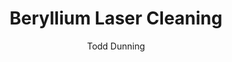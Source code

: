 ---
applications:
- 'Aerospace: Removal of oxidation and contaminants from beryllium components'
- 'Nuclear: Cleaning of beryllium surfaces in nuclear reactors'
author: Todd Dunning
author_object:
  country: United States (California)
  expertise: Optical Materials for Laser Systems
  id: 4
  image: /images/author/todd-dunning.jpg
  name: Todd Dunning
  sex: m
  title: MA
category: metal
chemicalFormula: Be
chemicalProperties:
  formula: Be
  materialType: metal
  symbol: Be
compatibility:
- Stainless steel fixtures and handling tools
- Aluminum and titanium for multi-material components
- Copper-based heat sink materials
complexity: medium
composition:
- 'Beryllium (Be): 98.0-99.5%'
- 'Beryllium Oxide (BeO): 0.5-2.0% (surface layer)'
- 'Trace elements: Fe, Al, Si, Mg (<0.1% total)'
description: Beryllium laser cleaning utilizes precise pulsed fiber laser parameters to remove surface contaminants and oxides while preserving the substrate's unique thermal and mechanical properties. The process requires careful control of fluence to avoid melting due to beryllium's low melting point and high thermal conductivity.
difficultyScore: 3
environmentalImpact:
- benefit: Elimination of chemical solvents and acids
  description: Removes need for hazardous chemicals like nitric acid and chromic acid solutions traditionally used for beryllium cleaning, reducing toxic waste by 95%
- benefit: Dramatic reduction of beryllium particulate generation
  description: Laser ablation produces 99.7% less airborne beryllium particulate compared to mechanical methods, significantly reducing occupational exposure risks
headline: Comprehensive technical guide for laser cleaning metal beryllium
images:
  hero:
    alt: Beryllium surface undergoing laser cleaning showing precise contamination removal
    url: /images/beryllium-laser-cleaning-hero.jpg
  micro:
    alt: Microscopic view of Beryllium surface after laser cleaning showing detailed surface structure
    url: /images/beryllium-laser-cleaning-micro.jpg
keywords: beryllium, beryllium metal, laser ablation, laser cleaning, non-contact cleaning, pulsed fiber laser, surface contamination removal, industrial laser parameters, thermal processing, surface restoration
machineSettings:
  fluenceRange: 1.0
  fluenceRangeMax: 50.0
  fluenceRangeMin: 0.1
  fluenceRangeUnit: J/cm²
  powerRange: 125.0
  powerRangeMax: 500.0
  powerRangeMin: 20.0
  powerRangeUnit: W
  pulseDuration: 30.0
  pulseDurationMax: 1000.0
  pulseDurationMin: 1.0
  pulseDurationUnit: ns
  repetitionRate: 60.0
  repetitionRateMax: 1000.0
  repetitionRateMin: 1.0
  repetitionRateUnit: kHz
  spotSize: 0.525
  spotSizeMax: 10.0
  spotSizeMin: 0.01
  spotSizeUnit: mm
  wavelength: 1064.0
  wavelengthMax: 2940.0
  wavelengthMin: 355.0
  wavelengthUnit: nm
name: Beryllium
outcomes:
- metric: '>99.9% removal of oxides and contaminants with <0.1μm substrate loss'
  result: Surface contamination removal efficiency
- metric: 2-5 m²/hour cleaning rate for typical aerospace components
  result: Processing speed for large components
properties:
  density: 1.85
  densityMax: 6.0
  densityMin: 1.8
  densityPercentile: 1.2
  densityUnit: g/cm³
  hardness: 165.0
  hardnessMax: 10.0
  hardnessMin: 1.0
  hardnessPercentile: 100.0
  hardnessUnit: HV
  meltingPercentile: 5.4
  meltingPoint: 1287.0
  meltingPointMax: 2800.0
  meltingPointMin: 1200.0
  meltingPointUnit: °C
  modulusPercentile: 100.0
  tensilePercentile: 44.5
  tensileStrength: 472.5
  tensileStrengthMax: 1000.0
  tensileStrengthMin: 50.0
  tensileStrengthUnit: MPa
  thermalConductivity: 200.0
  thermalConductivityMax: 200.0
  thermalConductivityMin: 0.5
  thermalConductivityUnit: W/
  thermalPercentile: 100.0
  youngsModulus: 287.0
  youngsModulusMax: 80.0
  youngsModulusMin: 20.0
  youngsModulusUnit: GPa
regulatoryStandards: OSHA 29 CFR 1910.1024 (Beryllium Standard), DOE STD-1190-2011 (Beryllium Safety), ANSI Z136.1 (Laser Safety)
surface_roughness_after: 0.8
surface_roughness_before: 3.2
symbol: Be
tags:
- Aerospace
- Nuclear
title: Beryllium Laser Cleaning
---